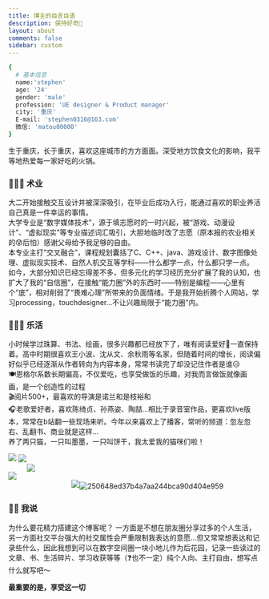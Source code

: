 ```yaml
---
title: 博主的自言自语
description: 保持好奇👀
layout: about
comments: false
sidebar: custom
---
```


```bash
{
  # 基本信息
  name:'stephen'
  age: '24'
  gender: 'male'
  profession: 'UE designer & Product manager'
  city: '重庆'
  E-mail: 'stephen0316@163.com'
  微信: 'matou00000'
}
```
生于重庆，长于重庆，喜欢这座城市的方方面面。深受地方饮食文化的影响，我平等地热爱每一家好吃的火锅。

### 🧑🏻‍💻 术业
大二开始接触交互设计并被深深吸引，在毕业后成功入行，能通过喜欢的职业养活自己真是一件幸运的事情。<br/>
大学专业是“数字媒体技术”，源于填志愿时的一时兴起，被“游戏、动漫设计”、“虚拟现实”等专业描述词汇吸引，大胆地临时改了志愿（原本报的农业相关的😰后怕）感谢父母给予我足够的自由。<br/>本专业主打“交叉融合”，课程规划囊括了C、C++、java、游戏设计、数字图像处理、虚拟现实技术、自然人机交互等学科——什么都学一点，什么都只学一点。<br/>
如今，大部分知识已经忘得差不多，但多元化的学习经历充分扩展了我的认知，也扩大了我的“自信圈”，在接触“能力圈”外的东西时——特别是编程——心里有个“底”，相对削弱了“畏难心理”所带来的负面情绪。于是我开始折腾个人网站，学习processing，touchdesigner...不让兴趣局限于“能力圈”内。

### 💆🏻‍♂️ 乐活
小时候学过珠算、书法、绘画，很多兴趣都已经放下了，唯有阅读爱好📖一直保持着。高中时期很喜欢王小波、沈从文、余秋雨等名家，但随着时间的增长，阅读偏好似乎已经逐渐从作者转向为内容本身，常常书读完了却没记住作者是谁😥<br/>🍽️恩格尔系数长期偏高，不仅爱吃，也享受做饭的乐趣，对我而言做饭就像画画，是一个创造性的过程  <br/>🎬阅片500+，最喜欢的导演是诺兰和是枝裕和 <br/>🎧老歌爱好者，喜欢陈绮贞、孙燕姿、陶喆...相比于录音室作品，更喜欢live版本，常常在b站翻一些现场来听。今年以来喜欢上了播客，常听的频道：忽左忽右、乱翻书、商业就是这样...<br>养了两只猫，一只叫墨墨，一只叫饼干，我太爱我的猫咪们啦！

<div style="overflow:auto">
  <div style="width:538px;float:left">
    <img src="https://savemyblogpic-1311313070.cos.ap-chengdu.myqcloud.com/blogpicture/IMG_2034.jpeg" style="margin-bottom:2px">
    <img src="https://savemyblogpic-1311313070.cos.ap-chengdu.myqcloud.com/blogpicture/IMG_9347.jpeg" />
  </div>
  <div style="width:467px;float:right">
    <img src="https://savemyblogpic-1311313070.cos.ap-chengdu.myqcloud.com/blogpicture/IMG_2582.jpeg"/></div></div>



<div style="overflow:auto">
  <div style="width:627px;float:left"><img src="https://savemyblogpic-1311313070.cos.ap-chengdu.myqcloud.com/blogpicture/ce9172ab0e7567c75710fa9221a7dfb9.jpg"></div>
  <div style="width:378px;float:right"> <img src="https://savemyblogpic-1311313070.cos.ap-chengdu.myqcloud.com/blogpicture/52ae7adc3fd154a433568968c6e2d968.jpg" style="margin-bottom:2px"><img src="https://savemyblogpic-1311313070.cos.ap-chengdu.myqcloud.com/blogpicture/250648ed37b4a7aa244bca90d404e959.jpg" alt="250648ed37b4a7aa244bca90d404e959" /></div>
</div>



### ✍🏻 我说

为什么要花精力搭建这个博客呢？
一方面是不想在朋友圈分享过多的个人生活，另一方面社交平台强大的社交属性会严重限制我表达的意愿...但又常常想表达和记录些什么，因此我想到可以在数字空间圈一块小地儿作为后花园，记录一些读过的文章、书、生活碎片、学习收获等等（❓也不一定）纯个人向、主打自由，想写点什么就写吧～<br/>

**最重要的是，享受这一切** 

<br/>

<br/>

